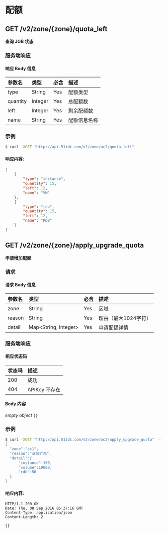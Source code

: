 # 配额

<!-- toc -->

## GET /v2/zone/{zone}/quota_left

**查询 JOB 状态**

### 服务端响应

#### 响应 Body 信息

|参数名 | 类型 | 必含 | 描述 |
| :-- | :-- | :-- | :-- |
| type | String | Yes | 配额类型 |
| quantity |  Integer | Yes | 总配额数 |
| left |  Integer | Yes | 剩余配额数 |
| name | String | Yes | 配额信息名称 |

### 示例

```bash
$ curl -XGET "http://api.51idc.com/v2/zone/ac2/quota_left"
```

#### 响应内容:

```json
[
    {
        "type": "instance",
        "quantity": 15,
        "left": 12,
        "name": "VM"
    },
    {
        "type": "rdb",
        "quantity": 15,
        "left": 12,
        "name": "RDB"
    }
]
```

## GET /v2/zone/{zone}/apply_upgrade_quota

**申请增加配额**

### 请求

#### 请求 Body 信息

|参数名 | 类型 | 必含 | 描述 |
| :-- | :-- | :-- | :-- |
| zone | String | Yes | 区域 |
| reason |  String | Yes | 理由（最大1024字符） |
| detail |  Map&lt;String, Integer&gt; | Yes | 申请配额详情 |

### 服务端响应

#### 相应状态码
|状态吗 | 描述 |
| :-- | :-- |
|200|成功|
|404|APIKey 不存在|

#### Body 内容

_empty object_
`{}`

### 示例

```bash
$ curl -XGET "http://api.51idc.com/v2/zone/ac2/apply_upgrade_quota"  --data '
{
  "zone":"ac1",
  "reason":"业务扩充",
  "detail":{
      "instance":150,
      "volume":10000,
      "rdb":50
  }
}
```

#### 响应内容:

```
HTTP/1.1 200 OK
Date: Thu, 08 Sep 2016 05:37:16 GMT
Content-Type: application/json
Content-Length: 2

{}
```
